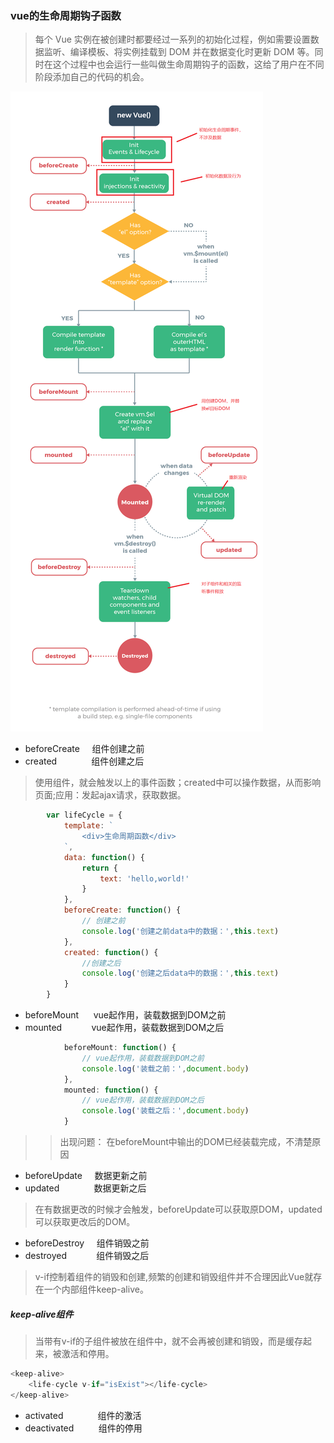 ### vue的生命周期钩子函数

> 每个 Vue 实例在被创建时都要经过一系列的初始化过程，例如需要设置数据监听、编译模板、将实例挂载到 DOM 并在数据变化时更新 DOM 等。同时在这个过程中也会运行一些叫做生命周期钩子的函数，这给了用户在不同阶段添加自己的代码的机会。

![vue的生命周期函数](images/lifecycle.png)

- beforeCreate &nbsp;&nbsp;&nbsp;&nbsp;组件创建之前
- created &nbsp;&nbsp;&nbsp;&nbsp;&nbsp;&nbsp;&nbsp;&nbsp;&nbsp;&nbsp;&nbsp;&nbsp;&nbsp;组件创建之后

> 使用组件，就会触发以上的事件函数；created中可以操作数据，从而影响页面;应用：发起ajax请求，获取数据。

```javascript
        var lifeCycle = {
            template: `
                <div>生命周期函数</div>
            `,
            data: function() {
                return {
                    text: 'hello,world!'
                }
            },
            beforeCreate: function() {
                // 创建之前
                console.log('创建之前data中的数据：',this.text)
            },
            created: function() {
                //创建之后
                console.log('创建之后data中的数据：',this.text)
            }
        }
```

- beforeMount &nbsp;&nbsp;&nbsp;&nbsp;&nbsp;vue起作用，装载数据到DOM之前
- mounted &nbsp;&nbsp;&nbsp;&nbsp;&nbsp;&nbsp;&nbsp;&nbsp;&nbsp;&nbsp;&nbsp;vue起作用，装载数据到DOM之后

```javascript
            beforeMount: function() {
                // vue起作用，装载数据到DOM之前
                console.log('装载之前：',document.body)
            },
            mounted: function() {
                // vue起作用，装载数据到DOM之后
                console.log('装载之后：',document.body)
            }
```
>> 出现问题： 在beforeMount中输出的DOM已经装载完成，不清楚原因

- beforeUpdate &nbsp;&nbsp;&nbsp;&nbsp;数据更新之前
- updated &nbsp;&nbsp;&nbsp;&nbsp;&nbsp;&nbsp;&nbsp;&nbsp;&nbsp;&nbsp;&nbsp;&nbsp;&nbsp;数据更新之后

> 在有数据更改的时候才会触发，beforeUpdate可以获取原DOM，updated可以获取更改后的DOM。

- beforeDestroy&nbsp;&nbsp;&nbsp;&nbsp;&nbsp;组件销毁之前
- destroyed&nbsp;&nbsp;&nbsp;&nbsp;&nbsp;&nbsp;&nbsp;&nbsp;&nbsp;&nbsp;&nbsp;&nbsp;组件销毁之后

> v-if控制着组件的销毁和创建,频繁的创建和销毁组件并不合理因此Vue就存在一个内部组件keep-alive。

##### keep-alive组件

> 当带有v-if的子组件被放在<keep-alive></keep-alive>组件中，就不会再被创建和销毁，而是缓存起来，被激活和停用。

```javascript
<keep-alive>
    <life-cycle v-if="isExist"></life-cycle>
</keep-alive>
```

- activated&nbsp;&nbsp;&nbsp;&nbsp;&nbsp;&nbsp;&nbsp;&nbsp;&nbsp;&nbsp;&nbsp;&nbsp;&nbsp;&nbsp;组件的激活
- deactivated&nbsp;&nbsp;&nbsp;&nbsp;&nbsp;&nbsp;&nbsp;&nbsp;&nbsp;&nbsp;组件的停用


